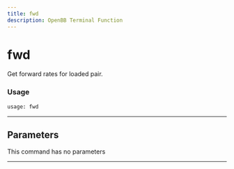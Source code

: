 ```yaml
---
title: fwd
description: OpenBB Terminal Function
---
```


# fwd

Get forward rates for loaded pair.

### Usage

```python
usage: fwd
```

---

## Parameters

This command has no parameters

---

